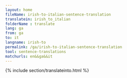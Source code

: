 ```yaml
---
layout: home
fileName: irish-to-italian-sentence-translation
translatein: irish_to_italian
folderName : translate
lang: ga
from: ga
to: it
langname: irish-to
permalink: /ga/irish-to-italian-sentence-translation
tool: sentence-translations
matchurls: en&&ga&&it
---
```

{% include section/translateinto.html %}
